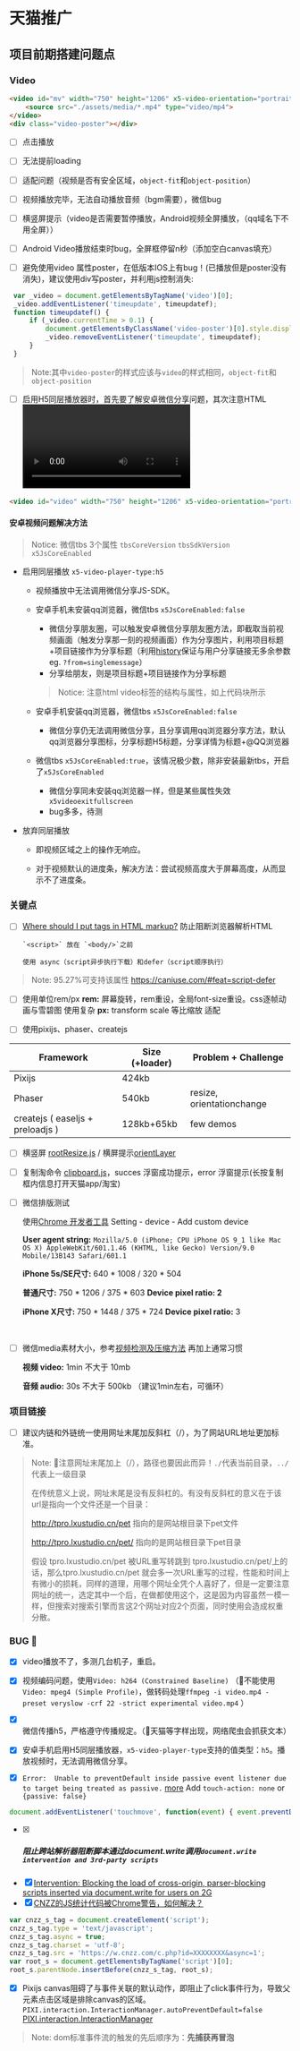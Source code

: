 # 天猫推广

## 项目前期搭建问题点

### Video

```html
<video id="mv" width="750" height="1206" x5-video-orientation="portrait" x-webkit-airplay="allow" x5-video-player-type="h5" x5-video-player-fullscreen="true" webkit-playsinline="true" playsinline="true">
    <source src="./assets/media/*.mp4" type="video/mp4">
</video>
<div class="video-poster"></div>
```
- [ ] 点击播放

- [ ] 无法提前loading

- [ ] 适配问题（视频是否有安全区域，`object-fit`和`object-position`）

- [ ] 视频播放完毕，无法自动播放音频（bgm需要），微信bug

- [ ] 横竖屏提示（video是否需要暂停播放，Android视频全屏播放，（qq域名下不用全屏））

- [ ] Android Video播放结束时bug，全屏框停留n秒（添加空白canvas填充）

- [ ] 避免使用video 属性poster，在低版本IOS上有bug！(已播放但是poster没有消失)，建议使用div写poster，并利用js控制消失:
```javascript
 var _video = document.getElementsByTagName('video')[0];
 _video.addEventListener('timeupdate', timeupdatef);
 function timeupdatef() {
     if (_video.currentTime > 0.1) {
         document.getElementsByClassName('video-poster')[0].style.display = 'none';
         _video.removeEventListener('timeupdate', timeupdatef);
     }
 }
```
> Note:其中`video-poster`的样式应该与`video`的样式相同，`object-fit`和`object-position`

- [ ] 启用H5同层播放器时，首先要了解安卓微信分享问题，其次注意HTML  <video> 标签的样式，如下：

```html
<video id="video" width="750" height="1206" x5-video-orientation="portrait" x-webkit-airplay="allow" x5-video-player-type="h5" x5-video-player-fullscreen="true" webkit-playsinline="true" playsinline="true" src="./assets/media/tmgc.mp4" type="video/mp4"</video>
```
#### 安卓视频问题解决方法

> Notice: 微信tbs 3个属性  `tbsCoreVersion` `tbsSdkVersion` `x5JsCoreEnabled`

- 启用同层播放 `x5-video-player-type:h5` 

  - 视频播放中无法调用微信分享JS-SDK。

  - 安卓手机未安装qq浏览器，微信tbs  `x5JsCoreEnabled:false`

    - 微信分享朋友圈，可以触发安卓微信分享朋友圈方法，即截取当前视频画面（触发分享那一刻的视频画面）作为分享图片，利用项目标题+项目链接作为分享标题（利用[history](https://github.com/Sanchez3/MyProject/issues/5)保证与用户分享链接无多余参数 eg. `?from=singlemessage`）
    - 分享给朋友，则是项目标题+项目链接作为分享标题

    > Notice: 注意html video标签的结构与属性，如上代码块所示

  - 安卓手机安装qq浏览器，微信tbs  `x5JsCoreEnabled:false`

    - 微信分享仍无法调用微信分享，且分享调用qq浏览器分享方法，默认qq浏览器分享图标，分享标题H5标题，分享详情为标题+@QQ浏览器

  - 微信tbs  `x5JsCoreEnabled:true`，该情况极少数，除非安装最新tbs，开启了`x5JsCoreEnabled`

    - 微信分享同未安装qq浏览器一样，但是某些属性失效`x5videoexitfullscreen`
    - bug多多，待测

- 放弃同层播放

  - 即视频区域之上的操作无响应。

  - 对于视频默认的进度条，解决方法：尝试视频高度大于屏幕高度，从而显示不了进度条。



### 关键点

- [ ] [Where should I put  tags in HTML markup?](https://stackoverflow.com/questions/436411/where-should-i-put-script-tags-in-html-markup)  防止阻断浏览器解析HTML

      `<script>` 放在 `<body/>`之前

      使用 async（script异步执行下载）和defer（script顺序执行）

> Note: 95.27%可支持该属性 https://caniuse.com/#feat=script-defer

- [ ] 使用单位rem/px
  **rem:** 屏幕旋转，rem重设，全局font-size重设。css逐帧动画与雪碧图 使用复杂
  **px:**  transform scale 等比缩放 适配

- [ ] 使用pixijs、phaser、createjs


| Framework                        | Size (+loader) | Problem + Challenge       |
| -------------------------------- | -------------- | ------------------------- |
| Pixijs                           | 424kb          |                           |
| Phaser                           | 540kb          | resize, orientationchange |
| createjs ( easeljs + preloadjs ) | 128kb+65kb     | few demos                 |

- [ ] 横竖屏 [rootResize.js](https://github.com/Sanchez3/MyProject/blob/master/TMD/rootResize.js) / 横屏提示[orientLayer](https://github.com/Sanchez3/MyProject/blob/master/NBA2/orientLayer.html) 

- [ ] 复制淘命令 [clipboard.js](https://github.com/zenorocha/clipboard.js)，succes 浮窗成功提示，error 浮窗提示(长按复制框内信息打开天猫app/淘宝)

- [ ] 微信排版测试

  使用[Chrome 开发者工具](https://developers.google.com/web/tools/chrome-devtools/?hl=zh-cn) Setting - device - Add custom device

  **User agent string:**  `Mozilla/5.0 (iPhone; CPU iPhone OS 9_1 like Mac OS X) AppleWebKit/601.1.46 (KHTML, like Gecko) Version/9.0 Mobile/13B143 Safari/601.1`

  **iPhone 5s/SE尺寸:** 640 * 1008  / 320 * 504  

  **普通尺寸:** 750 * 1206  / 375 * 603  **Device pixel ratio: 2**

  **iPhone X尺寸:** 750 * 1448 / 375 * 724  **Device pixel ratio:** 3

  ​


- [ ] 微信media素材大小，参考[视频检测及压缩方法](https://wximg.qq.com/wxp/temp/VideoResizeMethod.pdf) 再加上通常习惯

  **视频 video:** 1min 不大于 10mb

  **音频 audio:** 30s 不大于 500kb  （建议1min左右，可循环）


### 项目链接

- [ ] 建议内链和外链统一使用网址末尾加反斜杠（/），为了网站URL地址更加标准。

> Note:    🚨注意网址末尾加上（/），路径也要因此而异！`./`代表当前目录，`../`代表上一级目录
>
> 在传统意义上说，网址末尾是没有反斜杠的。有没有反斜杠的意义在于该url是指向一个文件还是一个目录：
>
> http://tpro.lxustudio.cn/pet  指向的是网站根目录下pet文件
>
> http://tpro.lxustudio.cn/pet/  指向的是网站根目录下pet目录
>
> 假设 tpro.lxustudio.cn/pet 被URL重写转跳到 tpro.lxustudio.cn/pet/上的话，那么tpro.lxustudio.cn/pet 就会多一次URL重写的过程，性能和时间上有微小的损耗，同样的道理，用哪个网址全凭个人喜好了，但是一定要注意网址的统一，选定其中一个后，在做都使用这个，这是因为内容虽然一模一样，但搜索对搜索引擎而言这2个网址对应2个页面，同时使用会造成权重分散。
>
> 



### BUG :bug:

- [x] video播放不了，多测几台机子，重启。

- [x] 视频编码问题，使用`Video: h264 (Constrained Baseline)` （🚫不能使用 `Video: mpeg4 (Simple Profile)`，做转码处理`ffmpeg -i video.mp4 -preset veryslow -crf 22 -strict experimental video.mp4` ）

- [x] 微信传播h5，严格遵守传播规定。（🚫天猫等字样出现，网络爬虫会抓获文本）

- [x] 安卓手机启用H5同层播放器，`x5-video-player-type`支持的值类型：`h5`。播放视频时，无法调用微信分享。

- [x] `Error:  Unable to preventDefault inside passive event listener due to target being treated as passive.` [more](https://github.com/bevacqua/dragula/issues/468)  Add  `touch-action: none` or `{passive: false}`

```javascript
document.addEventListener('touchmove', function(event) { event.preventDefault(); }, { passive: false });
```
- [x]  ##### 阻止跨站解析器阻断脚本通过document.write调用`document.write intervention and 3rd-party scripts`   
- [x] [Intervention: Blocking the load of cross-origin, parser-blocking scripts inserted via document.write for users on 2G](https://www.chromestatus.com/feature/5718547946799104)
- [x] [CNZZ的JS统计代码被Chrome警告，如何解决？](https://www.jianshu.com/p/ec0bfb5fdf2f)
```javascript
var cnzz_s_tag = document.createElement('script');
cnzz_s_tag.type = 'text/javascript';
cnzz_s_tag.async = true;
cnzz_s_tag.charset = 'utf-8';
cnzz_s_tag.src = 'https://w.cnzz.com/c.php?id=XXXXXXXX&async=1';
var root_s = document.getElementsByTagName('script')[0];
root_s.parentNode.insertBefore(cnzz_s_tag, root_s);
```

- [x] Pixijs canvas阻碍了与事件关联的默认动作，即阻止了click事件行为，导致父元素点击区域是排除canvas的区域。`PIXI.interaction.InteractionManager.autoPreventDefault=false` [PIXI.interaction.InteractionManager](http://pixijs.download/dev/docs/PIXI.interaction.InteractionManager.html)

> Note: dom标准事件流的触发的先后顺序为：**先捕获再冒泡**

